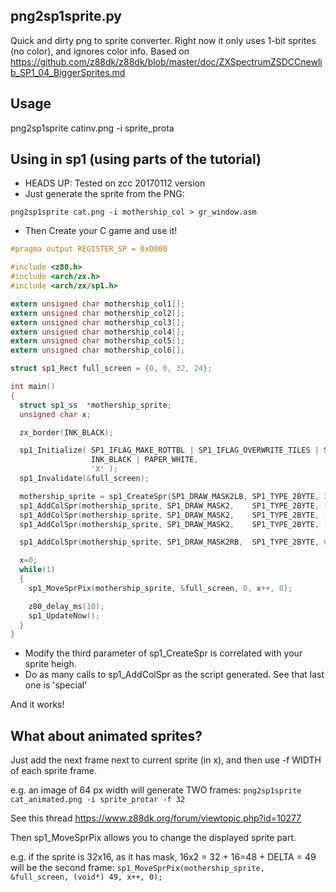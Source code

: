 ## png2sp1sprite.py 
Quick and dirty png to sprite converter. Right now it only uses 1-bit sprites (no color), and ignores color info.
Based on 
https://github.com/z88dk/z88dk/blob/master/doc/ZXSpectrumZSDCCnewlib_SP1_04_BiggerSprites.md


## Usage
png2sp1sprite catinv.png -i sprite_prota

## Using in sp1 (using parts of the tutorial)
* HEADS UP: Tested on zcc 20170112 version
* Just generate the sprite from the PNG: 
```
png2sp1sprite cat.png -i mothership_col > gr_window.asm
``` 

* Then Create your C game and use it!

```C
#pragma output REGISTER_SP = 0xD000

#include <z80.h>
#include <arch/zx.h>
#include <arch/zx/sp1.h>

extern unsigned char mothership_col1[];
extern unsigned char mothership_col2[];
extern unsigned char mothership_col3[];
extern unsigned char mothership_col4[];
extern unsigned char mothership_col5[];
extern unsigned char mothership_col6[];

struct sp1_Rect full_screen = {0, 0, 32, 24};

int main()
{
  struct sp1_ss  *mothership_sprite;
  unsigned char x;

  zx_border(INK_BLACK);

  sp1_Initialize( SP1_IFLAG_MAKE_ROTTBL | SP1_IFLAG_OVERWRITE_TILES | SP1_IFLAG_OVERWRITE_DFILE,
                  INK_BLACK | PAPER_WHITE,
                  'X' );
  sp1_Invalidate(&full_screen);

  mothership_sprite = sp1_CreateSpr(SP1_DRAW_MASK2LB, SP1_TYPE_2BYTE, 3, (int)mothership_col1, 0);
  sp1_AddColSpr(mothership_sprite, SP1_DRAW_MASK2,    SP1_TYPE_2BYTE, (int)mothership_col2, 0);
  sp1_AddColSpr(mothership_sprite, SP1_DRAW_MASK2,    SP1_TYPE_2BYTE, (int)mothership_col3, 0);
  sp1_AddColSpr(mothership_sprite, SP1_DRAW_MASK2,    SP1_TYPE_2BYTE, (int)mothership_col4, 0);

  sp1_AddColSpr(mothership_sprite, SP1_DRAW_MASK2RB,  SP1_TYPE_2BYTE, 0, 0);

  x=0;
  while(1)
  {
    sp1_MoveSprPix(mothership_sprite, &full_screen, 0, x++, 0);

    z80_delay_ms(10);
    sp1_UpdateNow();
  }
}

```
* Modify the third parameter of sp1_CreateSpr is correlated with your sprite heigh.
* Do as many calls to sp1_AddColSpr as the script generated. See that last one is 'special'

And it works!

## What about animated sprites?
Just add the next frame next to current sprite (in x), and then use -f WIDTH of each sprite frame.

e.g. an image of 64 px width will generate TWO frames:
`png2sp1sprite cat_animated.png -i sprite_protar -f 32`

See this thread
https://www.z88dk.org/forum/viewtopic.php?id=10277

Then sp1_MoveSprPix allows you to change the displayed sprite part. 

e.g. if the sprite is 32x16, as it has mask, 16x2 = 32 + 16=48 + DELTA = 49 will be the second frame:
`sp1_MoveSprPix(mothership_sprite, &full_screen, (void*) 49, x++, 0);`
